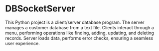 # DBSocketServer
This Python project is a client/server database program. The server manages a customer database from a text file. Clients interact through a menu, performing operations like finding, adding, updating, and deleting records. Server loads data, performs error checks, ensuring a seamless user experience.
